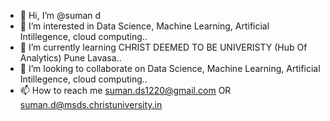 - 👋 Hi, I’m @suman d
- 👀 I’m interested in Data Science, Machine Learning, Artificial Intillegence, cloud computing..
- 🌱 I’m currently learning CHRIST DEEMED TO BE UNIVERISTY (Hub Of Analytics) Pune Lavasa..
- 💞️ I’m looking to collaborate on Data Science, Machine Learning, Artificial Intillegence, cloud computing..
- 📫 How to reach me suman.ds1220@gmail.com OR suman.d@msds.christuniversity.in 

<!---
sumand1220/sumand1220 is a ✨ special ✨ repository because its `README.md` (this file) appears on your GitHub profile.
You can click the Preview link to take a look at your changes.
--->
